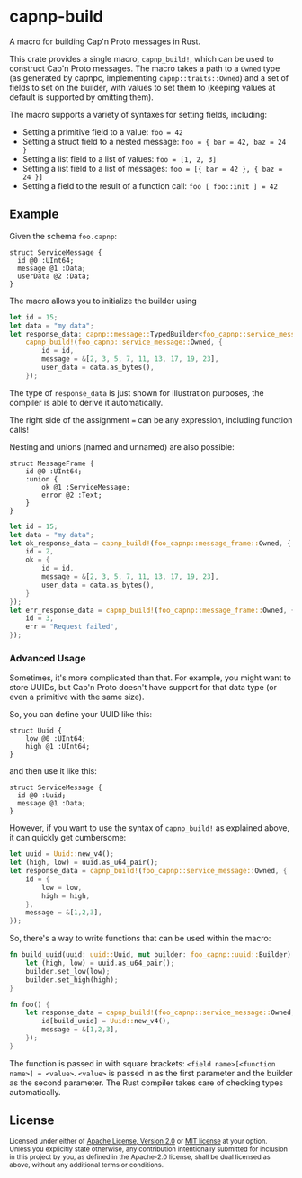 # capnp-build

A macro for building Cap'n Proto messages in Rust.

This crate provides a single macro, `capnp_build!`, which can be used to
construct Cap'n Proto messages. The macro takes a path to a
`Owned` type (as generated by capnpc, implementing `capnp::traits::Owned`) and a set of fields to set on the builder,
with values to set them to (keeping values at default is supported by omitting them).

The macro supports a variety of syntaxes for setting fields, including:

* Setting a primitive field to a value: `foo = 42`
* Setting a struct field to a nested message: `foo = { bar = 42, baz = 24 }`
* Setting a list field to a list of values: `foo = [1, 2, 3]`
* Setting a list field to a list of messages: `foo = [{ bar = 42 }, { baz = 24 }]`
* Setting a field to the result of a function call: `foo [ foo::init ] = 42`

## Example

Given the schema `foo.capnp`:

```capnp
struct ServiceMessage {
  id @0 :UInt64;
  message @1 :Data;
  userData @2 :Data;
}
```

The macro allows you to initialize the builder using

```rust
let id = 15;
let data = "my data";
let response_data: capnp::message::TypedBuilder<foo_capnp::service_message::Owned, HeapAllocator> =
    capnp_build!(foo_capnp::service_message::Owned, {
        id = id,
        message = &[2, 3, 5, 7, 11, 13, 17, 19, 23],
        user_data = data.as_bytes(),
    });
```

The type of `response_data` is just shown for illustration purposes, the compiler is able to derive it automatically.

The right side of the assignment `=` can be any expression, including function calls!

Nesting and unions (named and unnamed) are also possible:

```capnp
struct MessageFrame {
    id @0 :UInt64;
    :union {
        ok @1 :ServiceMessage;
        error @2 :Text;
    }
}
```

```rust
let id = 15;
let data = "my data";
let ok_response_data = capnp_build!(foo_capnp::message_frame::Owned, {
    id = 2,
    ok = {
        id = id,
        message = &[2, 3, 5, 7, 11, 13, 17, 19, 23],
        user_data = data.as_bytes(),
    }
});
let err_response_data = capnp_build!(foo_capnp::message_frame::Owned, {
    id = 3,
    err = "Request failed",
});
```

### Advanced Usage

Sometimes, it's more complicated than that. For example, you might want to store UUIDs, but Cap'n Proto doesn't have support for that data type (or even a primitive with the same size).

So, you can define your UUID like this:

```capnp
struct Uuid {
    low @0 :UInt64;
    high @1 :UInt64;
}
```

and then use it like this:

```capnp
struct ServiceMessage {
  id @0 :Uuid;
  message @1 :Data;
}
```

However, if you want to use the syntax of `capnp_build!` as explained above, it can quickly get cumbersome:

```rust
let uuid = Uuid::new_v4();
let (high, low) = uuid.as_u64_pair();
let response_data = capnp_build!(foo_capnp::service_message::Owned, {
    id = {
        low = low,
        high = high,
    },
    message = &[1,2,3],
});
```

So, there's a way to write functions that can be used within the macro:

```rust
fn build_uuid(uuid: uuid::Uuid, mut builder: foo_capnp::uuid::Builder) {
    let (high, low) = uuid.as_u64_pair();
    builder.set_low(low);
    builder.set_high(high);
}

fn foo() {
    let response_data = capnp_build!(foo_capnp::service_message::Owned, {
        id[build_uuid] = Uuid::new_v4(),
        message = &[1,2,3],
    });
}
```

The function is passed in with square brackets: `<field name>[<function name>] = <value>`. `<value>` is passed in as the first parameter and the builder as the second parameter. The Rust compiler takes care of checking types automatically.

## License

<sup>
Licensed under either of <a href="LICENSE-APACHE">Apache License, Version 2.0</a> or <a href="LICENSE-MIT">MIT license</a> at your option.
</sup>

<br>

<sub>
Unless you explicitly state otherwise, any contribution intentionally submitted for inclusion in this project by you, as defined in the Apache-2.0 license, shall be dual licensed as above, without any additional terms or conditions.
</sub>
